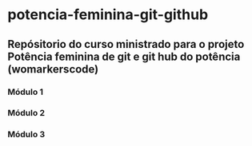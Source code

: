 # potencia-feminina-git-github
## Repósitorio do curso ministrado para o projeto Potência feminina de git e git hub do potência (womarkerscode)


### Módulo 1
### Módulo 2
### Módulo 3